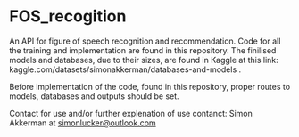 # FOS_recogition
An API for figure of speech recognition and recommendation.
Code for all the training and implementation are found in this repository.
The finilised models and databases, due to their sizes, are found in Kaggle at this link: kaggle.com/datasets/simonakkerman/databases-and-models .

Before implementation of the code, found in this repository, proper routes to models, databases and outputs should be set.

Contact for use and/or further explenation of use contanct:
Simon Akkerman at simonlucker@outlook.com



